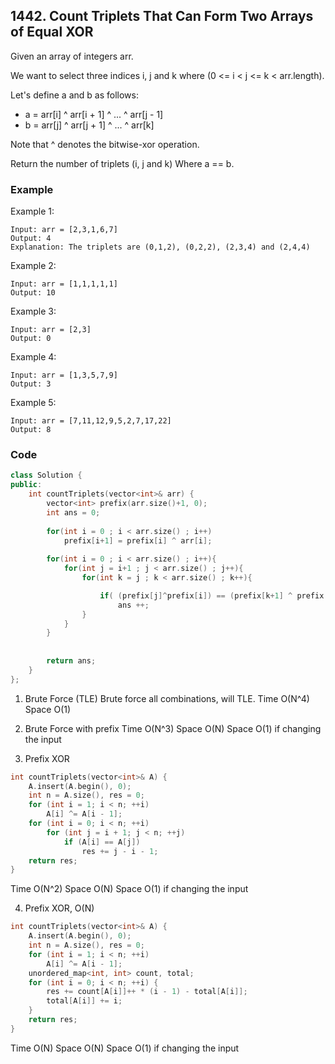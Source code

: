 ## 1442. Count Triplets That Can Form Two Arrays of Equal XOR

Given an array of integers arr.

We want to select three indices i, j and k where (0 <= i < j <= k < arr.length).

Let's define a and b as follows:
* a = arr[i] ^ arr[i + 1] ^ ... ^ arr[j - 1]
* b = arr[j] ^ arr[j + 1] ^ ... ^ arr[k]

Note that ^ denotes the bitwise-xor operation.

Return the number of triplets (i, j and k) Where a == b.

### Example
Example 1:
```
Input: arr = [2,3,1,6,7]
Output: 4
Explanation: The triplets are (0,1,2), (0,2,2), (2,3,4) and (2,4,4)
```

Example 2:
```
Input: arr = [1,1,1,1,1]
Output: 10
```

Example 3:
```
Input: arr = [2,3]
Output: 0
```

Example 4:
```
Input: arr = [1,3,5,7,9]
Output: 3
```

Example 5:
```
Input: arr = [7,11,12,9,5,2,7,17,22]
Output: 8
```


### Code
```c++
class Solution {
public:
    int countTriplets(vector<int>& arr) {
        vector<int> prefix(arr.size()+1, 0);
        int ans = 0;
        
        for(int i = 0 ; i < arr.size() ; i++)
            prefix[i+1] = prefix[i] ^ arr[i];
        
        for(int i = 0 ; i < arr.size() ; i++){
            for(int j = i+1 ; j < arr.size() ; j++){
                for(int k = j ; k < arr.size() ; k++){

                    if( (prefix[j]^prefix[i]) == (prefix[k+1] ^ prefix[j]))
                        ans ++;
                }
            }
        }
        
        
        return ans;
    }
};
```

1. Brute Force (TLE)
Brute force all combinations, will TLE.
Time O(N^4)
Space O(1)

2. Brute Force with prefix
Time O(N^3)
Space O(N)
Space O(1) if changing the input

3. Prefix XOR

```c++
int countTriplets(vector<int>& A) {
    A.insert(A.begin(), 0);
    int n = A.size(), res = 0;
    for (int i = 1; i < n; ++i)
        A[i] ^= A[i - 1];
    for (int i = 0; i < n; ++i)
        for (int j = i + 1; j < n; ++j)
            if (A[i] == A[j])
                res += j - i - 1;
    return res;
}
```
Time O(N^2)
Space O(N)
Space O(1) if changing the input



4. Prefix XOR, O(N)
```c++
int countTriplets(vector<int>& A) {
    A.insert(A.begin(), 0);
    int n = A.size(), res = 0;
    for (int i = 1; i < n; ++i)
        A[i] ^= A[i - 1];
    unordered_map<int, int> count, total;
    for (int i = 0; i < n; ++i) {
        res += count[A[i]]++ * (i - 1) - total[A[i]];
        total[A[i]] += i;
    }
    return res;
}
```
Time O(N)
Space O(N)
Space O(1) if changing the input


